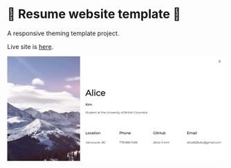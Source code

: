 # :tulip: Resume website template :tulip:

A responsive theming template project.

Live site is [here](https://alice-0-kim.github.io).

![screenshot](screenshot.png)

